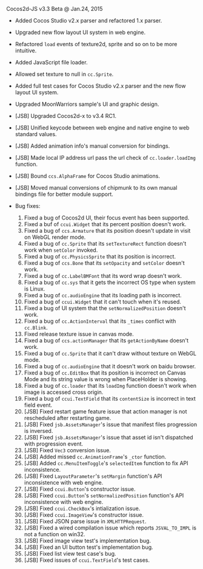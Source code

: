 Cocos2d-JS v3.3 Beta @ Jan.24, 2015

* Added Cocos Studio v2.x parser and refactored 1.x parser.
* Upgraded new flow layout UI system in web engine.
* Refactored `load` events of texture2d, sprite and so on to be more intuitive.
* Added JavaScript file loader.
* Allowed set texture to null in `cc.Sprite`.
* Added full test cases for Cocos Studio v2.x parser and the new flow layout UI system.
* Upgraded MoonWarriors sample's UI and graphic design.
* [JSB] Upgraded Cocos2d-x to v3.4 RC1.
* [JSB] Unified keycode between web engine and native engine to web standard values.
* [JSB] Added animation info's manual conversion for bindings.
* [JSB] Made local IP address url pass the url check of `cc.loader.loadImg` function.
* [JSB] Bound `ccs.AlphaFrame` for Cocos Studio animations.
* [JSB] Moved manual conversions of chipmunk to its own manual bindings file for better module support.

* Bug fixes:
	1. Fixed a bug of Cocos2d UI, their focus event has been supported.
	2. Fixed a buf of `ccui.Widget` that its percent position doesn't work.
	3. Fixed a bug of `ccs.Armature` that its position doesn't update in visit on WebGL render mode.
	4. Fixed a bug of `cc.Sprite` that its `setTextureRect` function doesn't work when `setColor` invoked.
	5. Fixed a bug of `cc.PhysicsSprite` that its position is incorrect.
	6. Fixed a bug of `ccs.Bone` that its `setOpacity` and `setColor` doesn't work.
	7. Fixed a bug of `cc.LabelBMFont` that its word wrap doesn't work.
	8. Fixed a bug of `cc.sys` that it gets the incorrect OS type when system is Linux.
	9. Fixed a bug of `cc.audioEngine` that its loading path is incorrect.
	10. Fixed a bug of `ccui.Widget` that it can't touch when it's reused.
	11. Fixed a bug of UI system that the `setNormalizedPosition` doesn't work.
	12. Fixed a bug of `cc.ActionInterval` that its `_times` conflict with `cc.Blink`.  
	13. Fixed release texture issue in canvas mode.
	14. Fixed a bug of `ccs.actionManager` that its `getActionByName` doesn't work.
	15. Fixed a bug of `cc.Sprite` that it can't draw without texture on WebGL mode.
	16. Fixed a bug of `cc.audioEngine` that it doesn't work on baidu browser.
	17. Fixed a bug of `cc.EditBox` that its position is incorrect on Canvas Mode and its string value is wrong when PlaceHolder is showing.
	18. Fixed a bug of `cc.loader` that its `loadImg` function doesn't work when image is accessed cross origin.
	19. Fixed a bug of `ccui.TextField` that its `contentSize` is incorrect in text field event.
    20. [JSB] Fixed restart game feature issue that action manager is not rescheduled after restarting game.
    21. [JSB] Fixed `jsb.AssetsManager`'s issue that manifest files progression is inversed.
    22. [JSB] Fixed `jsb.AssetsManager`'s issue that asset id isn't dispatched with progression event.
    23. [JSB] Fixed `Vec3` conversion issue.
    24. [JSB] Added missed `cc.AnimationFrame`'s `_ctor` function.
    25. [JSB] Added `cc.MenuItemToggle`'s `selectedItem` function to fix API inconsistence.
    26. [JSB] Fixed `LayoutParameter`'s `setMargin` function's API inconsistence with web engine.
    27. [JSB] Fixed `ccui.Button`'s constructor issue.
    28. [JSB] Fixed `ccui.Button`'s `setNormalizedPosition` function's API inconsistence with web engine.
    29. [JSB] Fixed `ccui.CheckBox`'s intialization issue.
    30. [JSB] Fixed `ccui.ImageView`'s constructor issue.
    31. [JSB] Fixed JSON parse issue in `XMLHTTPRequest`.
    32. [JSB] Fixed a wired compilation issue which reports `JSVAL_TO_IMPL` is not a function on win32.
    33. [JSB] Fixed image view test's implementation bug.
    34. [JSB] Fixed an UI button test's implementation bug.
    35. [JSB] Fixed list view test case's bug.
    36. [JSB] Fixed issues of `ccui.TextField`'s test cases.